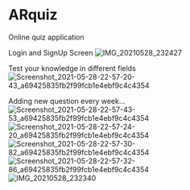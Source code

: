 # ARquiz
Online quiz application

Login and SignUp Screen
![IMG_20210528_232427](https://user-images.githubusercontent.com/72660252/120024034-3b2ede80-c00c-11eb-8cc5-4463c4b4e67b.jpg)

Test your knowledge in different fields
![Screenshot_2021-05-28-22-57-20-43_a69425835fb2f99fcb1e4ebf9c4c4354](https://user-images.githubusercontent.com/72660252/120230668-7714ae80-c26d-11eb-9780-550d5cb1c852.jpg)

Adding new question every week...
![Screenshot_2021-05-28-22-57-43-53_a69425835fb2f99fcb1e4ebf9c4c4354](https://user-images.githubusercontent.com/72660252/120230672-78de7200-c26d-11eb-829f-5515cb9ccf0d.jpg)
![Screenshot_2021-05-28-22-57-24-20_a69425835fb2f99fcb1e4ebf9c4c4354](https://user-images.githubusercontent.com/72660252/120230675-7b40cc00-c26d-11eb-9b5d-b7718db1dc82.jpg)
![Screenshot_2021-05-28-22-57-30-82_a69425835fb2f99fcb1e4ebf9c4c4354](https://user-images.githubusercontent.com/72660252/120230682-7da32600-c26d-11eb-9d7a-c8badb5250b1.jpg)
![Screenshot_2021-05-28-22-57-32-86_a69425835fb2f99fcb1e4ebf9c4c4354](https://user-images.githubusercontent.com/72660252/120230685-7ed45300-c26d-11eb-8092-edf72210c74c.jpg)
![IMG_20210528_232340](https://user-images.githubusercontent.com/72660252/120230688-8136ad00-c26d-11eb-8557-0b573ee3f66d.jpg)
